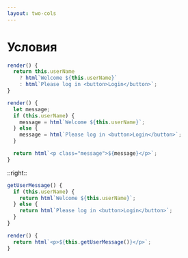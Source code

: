 ```yaml
---
layout: two-cols
---
```


# Условия

```js
render() {
  return this.userName
    ? html`Welcome ${this.userName}`
    : html`Please log in <button>Login</button>`;
}
```

```js
render() {
  let message;
  if (this.userName) {
    message = html`Welcome ${this.userName}`;
  } else {
    message = html`Please log in <button>Login</button>`;
  }

  return html`<p class="message">${message}</p>`;
}

```

::right::

```js
getUserMessage() {
  if (this.userName) {
    return html`Welcome ${this.userName}`;
  } else {
    return html`Please log in <button>Login</button>`;
  }
}

render() {
  return html`<p>${this.getUserMessage()}</p>`;
}
```

<style>
  .slidev-page.col-right {
    margin-top: 52px;
  }
</style>
